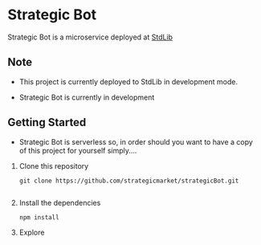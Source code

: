 # Strategic Bot

Strategic Bot is a microservice deployed at [StdLib](https://stdlib.com/)

## Note

*   This project is currently deployed to StdLib in development mode.

* Strategic Bot is currently in development

## Getting Started

* Strategic Bot is serverless so, in order should you want to have a copy of this project for yourself simply....

1. Clone this repository

    ```
   git clone https://github.com/strategicmarket/strategicBot.git

   
2. Install the dependencies

    ```
    npm install
    ```
3. Explore

